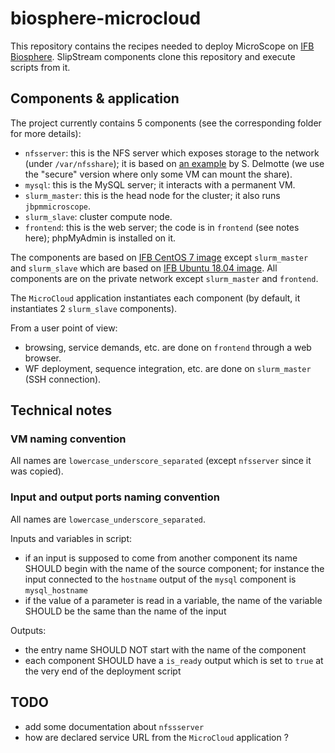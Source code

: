 # biosphere-microcloud

This repository contains the recipes needed to deploy MicroScope on [IFB Biosphere](https://biosphere.france-bioinformatique.fr/).
SlipStream components clone this repository and execute scripts from it.

## Components & application

The project currently contains 5 components (see the corresponding folder for more details):

  - `nfsserver`: this is the NFS server which exposes storage to the network (under `/var/nfsshare`);
    it is based on [an example](https://nuv.la/module/ifb/devzone/NFS-Frontend-Backend)
    by S. Delmotte (we use the "secure" version where only some VM can mount the share).
  - `mysql`: this is the MySQL server; it interacts with a permanent VM.
  - `slurm_master`: this is the head node for the cluster; it also runs `jbpmmicroscope`.
  - `slurm_slave`: cluster compute node.
  - `frontend`: this is the web server; the code is in `frontend` (see notes here); phpMyAdmin is installed on it.

The components are based on [IFB CentOS 7 image](https://nuv.la/module/ifb/examples/images/centos-7-ifb)
except `slurm_master` and `slurm_slave` which are based on [IFB Ubuntu 18.04 image](https://nuv.la/module/ifb/examples/images/ubuntu-18.04-ifb).
All components are on the private network except `slurm_master` and `frontend`.

The `MicroCloud` application instantiates each component (by default, it instantiates 2 `slurm_slave` components).

From a user point of view:

  - browsing, service demands, etc. are done on `frontend` through a web browser.
  - WF deployment, sequence integration, etc. are done on `slurm_master` (SSH connection).

## Technical notes

### VM naming convention

All names are `lowercase_underscore_separated` (except `nfsserver` since it was copied).

### Input and output ports naming convention

All names are `lowercase_underscore_separated`.

Inputs and variables in script:

  - if an input is supposed to come from another component its name SHOULD begin with the name of the source component;
  for instance the input connected to the `hostname` output of the `mysql` component is `mysql_hostname`
  - if the value of a parameter is read in a variable, the name of the variable SHOULD be the same than the name of the input

Outputs:

  - the entry name SHOULD NOT start with the name of the component
  - each component SHOULD have a `is_ready` output which is set to `true` at the very end of the deployment script


## TODO

  - add some documentation about `nfssserver`
  - how are declared service URL from the `MicroCloud` application ?
